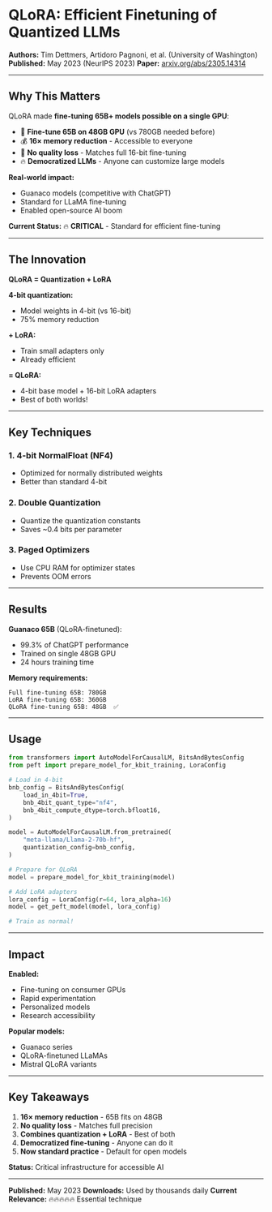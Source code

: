 # QLoRA: Efficient Finetuning of Quantized LLMs

**Authors:** Tim Dettmers, Artidoro Pagnoni, et al. (University of Washington)
**Published:** May 2023 (NeurIPS 2023)
**Paper:** [arxiv.org/abs/2305.14314](https://arxiv.org/abs/2305.14314)

---

## Why This Matters

QLoRA made **fine-tuning 65B+ models possible on a single GPU**:

- 🚀 **Fine-tune 65B on 48GB GPU** (vs 780GB needed before)
- 💰 **16× memory reduction** - Accessible to everyone
- 🎯 **No quality loss** - Matches full 16-bit fine-tuning
- 🔥 **Democratized LLMs** - Anyone can customize large models

**Real-world impact:**
- Guanaco models (competitive with ChatGPT)
- Standard for LLaMA fine-tuning
- Enabled open-source AI boom

**Current Status:** 🔥 **CRITICAL** - Standard for efficient fine-tuning

---

## The Innovation

**QLoRA = Quantization + LoRA**

**4-bit quantization:**
- Model weights in 4-bit (vs 16-bit)
- 75% memory reduction

**+ LoRA:**
- Train small adapters only  
- Already efficient

**= QLoRA:**
- 4-bit base model + 16-bit LoRA adapters
- Best of both worlds!

---

## Key Techniques

### 1. 4-bit NormalFloat (NF4)
- Optimized for normally distributed weights
- Better than standard 4-bit

### 2. Double Quantization  
- Quantize the quantization constants
- Saves ~0.4 bits per parameter

### 3. Paged Optimizers
- Use CPU RAM for optimizer states
- Prevents OOM errors

---

## Results

**Guanaco 65B** (QLoRA-finetuned):
- 99.3% of ChatGPT performance
- Trained on single 48GB GPU
- 24 hours training time

**Memory requirements:**
```
Full fine-tuning 65B: 780GB
LoRA fine-tuning 65B: 360GB  
QLoRA fine-tuning 65B: 48GB  ✅
```

---

## Usage

```python
from transformers import AutoModelForCausalLM, BitsAndBytesConfig
from peft import prepare_model_for_kbit_training, LoraConfig

# Load in 4-bit
bnb_config = BitsAndBytesConfig(
    load_in_4bit=True,
    bnb_4bit_quant_type="nf4",
    bnb_4bit_compute_dtype=torch.bfloat16,
)

model = AutoModelForCausalLM.from_pretrained(
    "meta-llama/Llama-2-70b-hf",
    quantization_config=bnb_config,
)

# Prepare for QLoRA
model = prepare_model_for_kbit_training(model)

# Add LoRA adapters
lora_config = LoraConfig(r=64, lora_alpha=16)
model = get_peft_model(model, lora_config)

# Train as normal!
```

---

## Impact

**Enabled:**
- Fine-tuning on consumer GPUs
- Rapid experimentation
- Personalized models
- Research accessibility

**Popular models:**
- Guanaco series
- QLoRA-finetuned LLaMAs
- Mistral QLoRA variants

---

## Key Takeaways

1. **16× memory reduction** - 65B fits on 48GB
2. **No quality loss** - Matches full precision
3. **Combines quantization + LoRA** - Best of both
4. **Democratized fine-tuning** - Anyone can do it
5. **Now standard practice** - Default for open models

**Status:** Critical infrastructure for accessible AI

---

**Published:** May 2023
**Downloads:** Used by thousands daily
**Current Relevance:** 🔥🔥🔥🔥🔥 Essential technique
